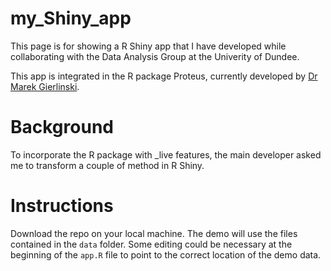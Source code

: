 # my_Shiny_app
This page is for showing a R Shiny app that I have developed while collaborating with the Data Analysis Group at the Univerity of Dundee.

This app is integrated in the R package Proteus, currently developed by [Dr Marek Gierlinski](https://twitter.com/MarekGierlinski).

Background
==========
To incorporate the R package with _live features, the main developer asked me to transform a couple of method in R Shiny.

Instructions
============

Download the repo on your local machine. The demo will use the files contained in the `data` folder.
Some editing could be necessary at the beginning of the `app.R` file to point to the correct location of the demo data.


